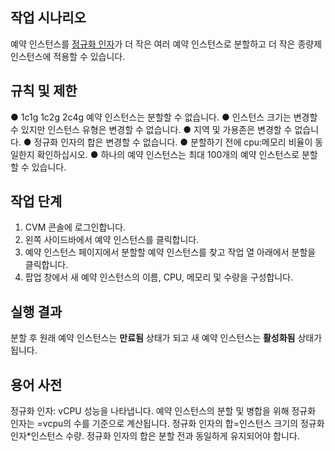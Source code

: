 ## 작업 시나리오
예약 인스턴스를 [정규화 인자](#length)가 더 작은 여러 예약 인스턴스로 분할하고 더 작은 종량제 인스턴스에 적용할 수 있습니다.

## 규칙 및 제한
● 1c1g 1c2g 2c4g 예약 인스턴스는 분할할 수 없습니다.
● 인스턴스 크기는 변경할 수 있지만 인스턴스 유형은 변경할 수 없습니다.
● 지역 및 가용존은 변경할 수 없습니다.
● 정규화 인자의 합은 변경할 수 없습니다.
● 분할하기 전에 cpu:메모리 비율이 동일한지 확인하십시오.
● 하나의 예약 인스턴스는 최대 100개의 예약 인스턴스로 분할할 수 있습니다.

## 작업 단계
1. CVM 콘솔에 로그인합니다.
2. 왼쪽 사이드바에서 예약 인스턴스를 클릭합니다.
3. 예약 인스턴스 페이지에서 분할할 예약 인스턴스를 찾고 작업 열 아래에서 분할을 클릭합니다.
4. 팝업 창에서 새 예약 인스턴스의 이름, CPU, 메모리 및 수량을 구성합니다.

## 실행 결과
분할 후 원래 예약 인스턴스는 **만료됨** 상태가 되고 새 예약 인스턴스는 **활성화됨** 상태가 됩니다.

## <a id="length">용어 사전</a>
정규화 인자: vCPU 성능을 나타냅니다. 예약 인스턴스의 분할 및 병합을 위해 정규화 인자는 =vcpu의 수를 기준으로 계산됩니다.
정규화 인자의 합=인스턴스 크기의 정규화 인자*인스턴스 수량. 정규화 인자의 합은 분할 전과 동일하게 유지되어야 합니다.
